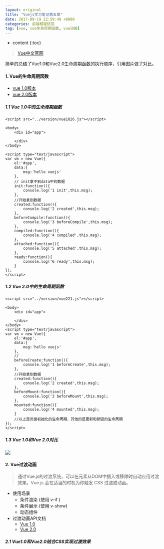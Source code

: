 ```yaml
---
layout: original
title: "Vuejs学习笔记第五章"
date: 2017-09-19 22:59:49 +0800 
categories: 前端框架研究
tag: [vue, vue生命周期函数, vue动画]
---
```

* content
{:toc}

> [Vue中文官网](https://cn.vuejs.org/)

简单的总结了Vue1.0和Vue2.0生命周期函数的执行顺序，引用图片做了对比。

<!-- more -->

#### 1. Vue的生命周期函数
- [vue 1.0版本](https://v1.vuejs.org/api/#init)
- [vue 2.0版本](https://cn.vuejs.org/v2/guide/migration.html#生命周期钩子函数)

##### 1.1 Vue 1.0中的生命周期函数

```
<script src="../version/vue1026.js"></script>

<body>
    <div id="app">
        
    </div>
</body>

<script type="text/javascript">
var vm = new Vue({
    el:'#app',
    data:{
        msg:'hello vuejs'
    },
    // init拿不到data中的数据
    init:function(){
        console.log('1 init',this.msg);
    },
    //开始拿到数据
    created:function(){
        console.log('2 created',this.msg);  
    },
    beforeCompile:function(){
        console.log('3 beforeCompile',this.msg);    
    },
    compiled:function(){
        console.log('4 compiled',this.msg); 
    },
    attached:function(){
        console.log('5 attached',this.msg); 
    },
    ready:function(){
        console.log('6 ready',this.msg);
    }
});
</script>
```

##### 1.2 Vue 2.0中的生命周期函数
```
<script src="../version/vue221.js"></script>

<body>
    <div id="app">
        
    </div>
</body>
<script type="text/javascript">
var vm = new Vue({
    el:'#app',
    data:{
        msg:'hello vuejs'
    },
    // 
    beforeCreate:function(){
        console.log('1 beforeCreate',this.msg);
    },
    //开始拿到数据
    created:function(){
        console.log('2 created',this.msg);  
    },
    beforeMount:function(){
        console.log('3 beforeMount',this.msg);  
    },
    mounted:function(){
        console.log('4 mounted',this.msg);  
    }
    //以上是页面初始化的生命周期，其他的是更新和销毁的生命周期
});
</script>
```

##### 1.3 Vue 1.0和Vue 2.0对比
![]('styles/images/vue/d2-6.png')

#### 2. Vue过渡动画
> 通过Vue.js的过渡系统，可以在元素从DOM中插入或移除时自动应用过渡效果。Vue.js 会在适当的时机为你触发 CSS 过渡或动画。

- 使用场景
    + 条件渲染 (使用 v-if )
    + 条件展示 (使用 v-show)
    + 动态组件
- 过渡动画API文档
    + [Vue 1.0](http://v1-cn.vuejs.org/guide/transitions.html)
    + [Vue 2.0](http://cn.vuejs.org/v2/guide/transitions.html)

##### 2.1 Vue1.0和Vue2.0结合CSS实现过渡效果